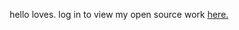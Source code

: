 <p align=center>
 hello loves. log in to view my open source work <a href=https://github.com/issues?page=1&q=involves%3Ajerryzhou196+is%3Apublic> here. </a> 
</p>
